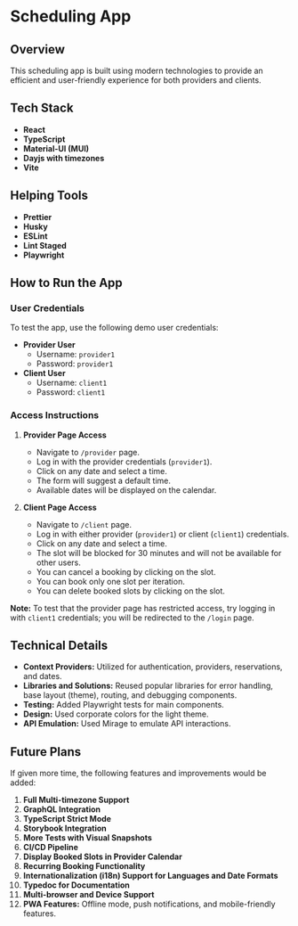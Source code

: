 # Scheduling App

## Overview

This scheduling app is built using modern technologies to provide an efficient and user-friendly experience for both
providers and clients.

## Tech Stack

- **React**
- **TypeScript**
- **Material-UI (MUI)**
- **Dayjs with timezones**
- **Vite**

## Helping Tools

- **Prettier**
- **Husky**
- **ESLint**
- **Lint Staged**
- **Playwright**

## How to Run the App

### User Credentials

To test the app, use the following demo user credentials:

- **Provider User**
  - Username: `provider1`
  - Password: `provider1`
- **Client User**
  - Username: `client1`
  - Password: `client1`

### Access Instructions

1. **Provider Page Access**

   - Navigate to `/provider` page.
   - Log in with the provider credentials (`provider1`).
   - Click on any date and select a time.
   - The form will suggest a default time.
   - Available dates will be displayed on the calendar.

2. **Client Page Access**
   - Navigate to `/client` page.
   - Log in with either provider (`provider1`) or client (`client1`) credentials.
   - Click on any date and select a time.
   - The slot will be blocked for 30 minutes and will not be available for other users.
   - You can cancel a booking by clicking on the slot.
   - You can book only one slot per iteration.
   - You can delete booked slots by clicking on the slot.

**Note:** To test that the provider page has restricted access, try logging in with `client1` credentials; you will be
redirected to the `/login` page.

## Technical Details

- **Context Providers:** Utilized for authentication, providers, reservations, and dates.
- **Libraries and Solutions:** Reused popular libraries for error handling, base layout (theme), routing, and debugging
  components.
- **Testing:** Added Playwright tests for main components.
- **Design:** Used corporate colors for the light theme.
- **API Emulation:** Used Mirage to emulate API interactions.

## Future Plans

If given more time, the following features and improvements would be added:

1. **Full Multi-timezone Support**
2. **GraphQL Integration**
3. **TypeScript Strict Mode**
4. **Storybook Integration**
5. **More Tests with Visual Snapshots**
6. **CI/CD Pipeline**
7. **Display Booked Slots in Provider Calendar**
8. **Recurring Booking Functionality**
9. **Internationalization (i18n) Support for Languages and Date Formats**
10. **Typedoc for Documentation**
11. **Multi-browser and Device Support**
12. **PWA Features:** Offline mode, push notifications, and mobile-friendly features.
